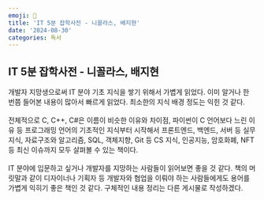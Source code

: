 ```yaml
---
emoji: 📘
title: 'IT 5분 잡학사전 - 니꼴라스, 배지현'
date: '2024-08-30'
categories: 독서
---
```

## IT 5분 잡학사전 - 니꼴라스, 배지현
개발자 지망생으로써 IT 분야 기초 지식을 쌓기 위해서 가볍게 읽었다. 이미 알거나 한 번쯤 들어본 내용이 많아서 빠르게 읽었다. 최소한의 지식 배경 정도는 익힌 것 같다.
<br/><br/>
전체적으로 C, C++, C#은 이름이 비슷한 이유와 차이점, 파이썬이 C 언어보다 느린 이유 등 프로그래밍 언어의 기초적인 지식부터 시작해서 프론트엔드, 백엔드, 서버 등 실무 지식, 자료구조와 알고리즘, SQL, 객체지향, Git 등 CS 지식, 인공지능, 암호화폐, NFT 등 최신 이슈까지 모두 살펴볼 수 있는 책이다.
<br/><br/>
IT 분야에 입문하고 싶거나 개발자를 지망하는 사람들이 읽어보면 좋을 것 같다. 책의 머릿말과 같이 디자이너나 기획자 등 개발자와 협업을 이뤄야 하는 사람들에게도 용어를 가볍게 익히기 좋은 책인 것 같다. 구체적인 내용 정리는 다른 게시물로 작성하겠다.

```toc
```